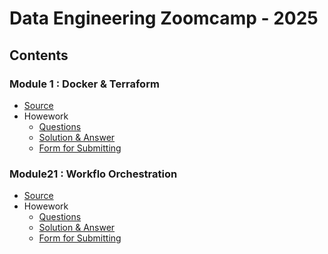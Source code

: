 # Data Engineering Zoomcamp - 2025

## Contents

### Module 1 : Docker & Terraform 
- [Source](https://github.com/DataTalksClub/data-engineering-zoomcamp/tree/main/01-docker-terraform)
- Howework
  - [Questions](https://github.com/DataTalksClub/data-engineering-zoomcamp/blob/main/cohorts/2025/01-docker-terraform/homework.md)
  - [Solution & Answer](https://github.com/ketut-garjita/de-zoomcamp-2025/blob/main/homeworks/01-Docker-and-SQL.md)
  - [Form for Submitting](https://courses.datatalks.club/de-zoomcamp-2025/homework/hw1)

### Module21 : Workflo Orchestration
- [Source](https://github.com/DataTalksClub/data-engineering-zoomcamp/tree/main/02-workflow-orchestration)
- Howework
  - [Questions](https://github.com/DataTalksClub/data-engineering-zoomcamp/blob/main/cohorts/2025/02-workflow-orchestration/homework.md)
  - [Solution & Answer](https://github.com/ketut-garjita/de-zoomcamp-2025/blob/main/homeworks/solution-hw2.ipynb)
  - [Form for Submitting](https://courses.datatalks.club/de-zoomcamp-2025/homework/hw2)

